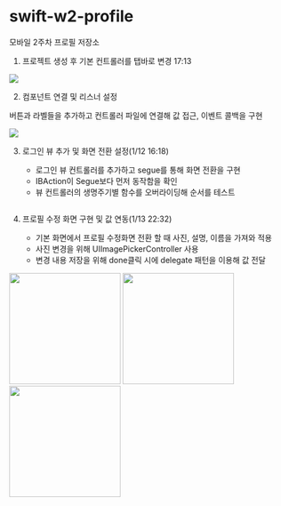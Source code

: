 # swift-w2-profile
모바일 2주차 프로필 저장소

1. 프로젝트 생성 후 기본 컨트롤러를 탭바로 변경 17:13

<div><img src = "https://user-images.githubusercontent.com/45382324/104158179-291f1b80-5430-11eb-948f-ff65faaab33c.png"></div>

2.  컴포넌트 연결 및 리스너 설정

버튼과 라벨들을 추가하고 컨트롤러 파일에 연결해 값 접근, 이벤트 콜백을 구현

<div><img src = "https://user-images.githubusercontent.com/45382324/104166826-b7020300-543e-11eb-8658-493be52962f2.png"></div>

3. 로그인 뷰 추가 및 화면 전환 설정(1/12 16:18)

    - 로그인 뷰 컨트롤러를 추가하고 segue를 통해 화면 전환을 구현
    - IBAction이  Segue보다 먼저 동작함을 확인
    - 뷰 컨트롤러의 생명주기별 함수를 오버라이딩해 순서를 테스트
    
<div><img scr = "https://user-images.githubusercontent.com/45382324/104281975-b0809380-54f1-11eb-803e-78715de70ae9.png"></div>

4. 프로필 수정 화면 구현 및 값 연동(1/13 22:32)

    - 기본 화면에서 프로필 수정화면 전환 할 때 사진, 설명, 이름을 가져와 적용
    - 사진 변경을 위해 UIImagePickerController 사용
    - 변경 내용 저장을 위해 done클릭 시에 delegate 패턴을 이용해 값 전달
    
<div>
<img width = "200" src = "https://user-images.githubusercontent.com/45382324/104458636-fec78c80-55ee-11eb-80de-6ac55e61eb43.png">
<img width = "200" src = "https://user-images.githubusercontent.com/45382324/104458645-00915000-55ef-11eb-9774-14958c621251.png">
<img width = "200" src = "https://user-images.githubusercontent.com/45382324/104458656-025b1380-55ef-11eb-97a7-594cc77a0d85.png">
</div>
